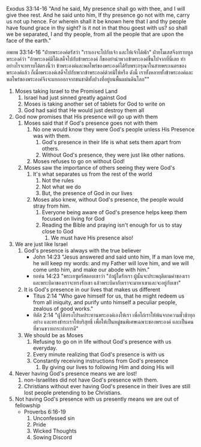 Exodus 33:14-16 "And he said, My presence shall go with thee, and I will give thee rest. And he said unto him, If thy presence go not with me, carry us not up hence. For wherein shall it be known here that I and thy people have found grace in thy sight? is it not in that thou goest with us? so shall we be separated, I and thy people, from all the people that are upon the face of the earth."

อพยพ 33:14-16 "ฝ่ายพระองค์ตรัสว่า "เราเองจะไปกับเจ้า และให้เจ้าได้พัก" ฝ่ายโมเสสจึงกราบทูลพระองค์ว่า "ถ้าพระองค์มิได้เสด็จไปกับข้าพระองค์ ก็ขออย่านำพวกข้าพระองค์ขึ้นไปจากที่นี่เลย ทำอย่างไรจะทราบได้ตรงนี้ว่า ข้าพระองค์และพลไพร่ของพระองค์ได้รับพระกรุณาในสายพระเนตรของพระองค์แล้ว ก็เมื่อพระองค์เสด็จไปกับพวกข้าพระองค์ด้วยมิใช่หรือ ดังนี้ เราทั้งหลายทั้งข้าพระองค์และพลไพร่ของพระองค์จึงจะแยกออกจากชนชาติทั้งปวงที่อยู่บนพื้นแผ่นดินโลก""

1. Moses taking Israel to the Promised Land
    1. Israel had just sinned greatly against God
    2. Moses is taking another set of tablets for God to write on
    3. God had said that He would just destroy them all
2. God now promises that His presence will go up with them
    1. Moses said that if God's presence goes not with them
        1. No one would know they were God's people unless His Presence was with them.
            1. God's presence in their life is what sets them apart from others.
            2. Without God's presence, they were just like other nations.
        2. Moses refuses to go on without God!
    2. Moses saw the importance of others seeing they were God's
        1. It's what separates us from the rest of the world
            1. Not the rules
            2. Not what we do
            3. But, the presence of God in our lives
        2. Moses also knew, without God's presence, the people would stray from him.
            1. Everyone being aware of God's presence helps keep them focused on living for God
            2. Reading the Bible and praying isn't enough for us to stay close to God
                1. We must have His presence also!
3. We are just like Israel
    1. God's presence is always with the true believer
        - John 14:23 "Jesus answered and said unto him, If a man love me, he will keep my words: and my Father will love him, and we will come unto him, and make our abode with him."
        - ยอห์น 14:23 "พระเยซูตรัสตอบเขาว่า "ถ้าผู้ใดรักเรา ผู้นั้นจะประพฤติตามคำของเรา และพระบิดาของเราจะทรงรักเขา แล้วพระบิดากับเราจะมาหาเขาและจะอยู่กับเขา"
    2. It is God's presence in our lives that makes us different
        - Titus 2:14 "Who gave himself for us, that he might redeem us from all iniquity, and purify unto himself a peculiar people, zealous of good works."
        - ทิตัส 2:14 "ผู้ได้ทรงโปรดประทานพระองค์เองให้เรา เพื่อไถ่เราให้พ้นจากความชั่วช้าทุกอย่าง และทรงชำระเราให้บริสุทธิ์ เพื่อให้เป็นหมู่ชนพิเศษเฉพาะของพระองค์ และเป็นคนที่ขวนขวายกระทำการดี"
    3. We should be as Moses
        1. Refusing to go on in life without God's presence with us everyday.
        2. Every minute realizing that God's presence is with us
        3. Constantly receiving instructions from God's presence
            1. By giving our lives to following Him and doing His will
4. Never having God's presence means we are lost!
    1. non-Israelites did not have God's presence with them.
    2. Christians without ever having God's presence in their lives are still lost people pretending to be Christians.
5. Not having God's presence with us presently means we are out of fellowship
    - Proverbs 6:16-19
        1. Unconfessed sin
        2. Pride
        3. Wicked Thoughts
        4. Sowing Discord
